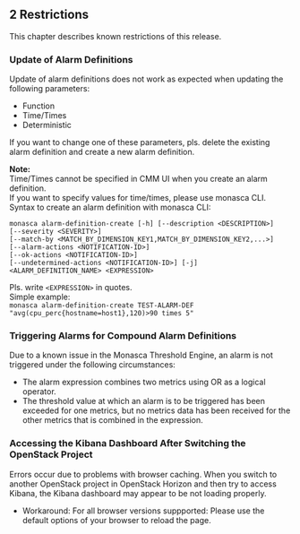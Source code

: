 ## 2 Restrictions

This chapter describes known restrictions of this release.

### Update of Alarm Definitions  

Update of alarm definitions does not work as expected when updating the following parameters:

- Function
- Time/Times
- Deterministic

If you want to change one of these parameters, pls. delete the existing alarm definition and create a new alarm definition.

**Note:**  
Time/Times cannot be specified in CMM UI when you create an alarm definition.  
If you want to specify values for time/times, please use monasca CLI.  
Syntax to create an alarm definition with monasca CLI:  
```
monasca alarm-definition-create [-h] [--description <DESCRIPTION>]  
[--severity <SEVERITY>]  
[--match-by <MATCH_BY_DIMENSION_KEY1,MATCH_BY_DIMENSION_KEY2,...>]  
[--alarm-actions <NOTIFICATION-ID>]  
[--ok-actions <NOTIFICATION-ID>]  
[--undetermined-actions <NOTIFICATION-ID>] [-j]  
<ALARM_DEFINITION_NAME> <EXPRESSION>  
```
Pls. write `<EXPRESSION>` in quotes.  
Simple example:  
`monasca alarm-definition-create TEST-ALARM-DEF "avg(cpu_perc{hostname=host1},120)>90 times 5"`


### Triggering Alarms for Compound Alarm Definitions

Due to a known issue in the Monasca Threshold Engine, an alarm is not triggered under the
following circumstances:

- The alarm expression combines two metrics using OR as a logical operator.
- The threshold value at which an alarm is to be triggered has been exceeded for one metrics,
  but no metrics data has been received for the other metrics that is combined in the expression.


### Accessing the Kibana Dashboard After Switching the OpenStack Project

Errors occur due to problems with browser caching. When you switch to another OpenStack
project in OpenStack Horizon and then try to access Kibana, the Kibana dashboard may appear to
be not loading properly.


* Workaround:
  For all browser versions suppported: Please use the default options of your browser to reload the page.

